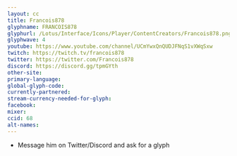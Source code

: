 ```yaml
---
layout: cc
title: Francois878
glyphname: FRANCOIS878
glyphurl: /Lotus/Interface/Icons/Player/ContentCreators/Francois878.png
glyphwave: 4
youtube: https://www.youtube.com/channel/UCmYwxQnQUDJFNqS1vXWqSxw
twitch: https://twitch.tv/francois878
twitter: https://twitter.com/Francois878
discord: https://discord.gg/tpmGYth
other-site:
primary-language:
global-glyph-code:
currently-partnered:
stream-currency-needed-for-glyph:
facebook:
mixer:
ccid: 68
alt-names:
---
```

* Message him on Twitter/Discord and ask for a glyph
